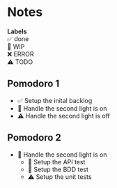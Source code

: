 # Notes

**Labels**  
✅ done  
🚧 WIP  
❌ ERROR  
⚠ TODO

## Pomodoro 1

- ✅ Setup the inital backlog
- 🚧 Handle the second light is on
- ⚠ Handle the second light is off

## Pomodoro 2

- 🚧 Handle the second light is on
  - 🚧 Setup the API test
  - 🚧 Setup the BDD test
  - ⚠ Setup the unit tests
